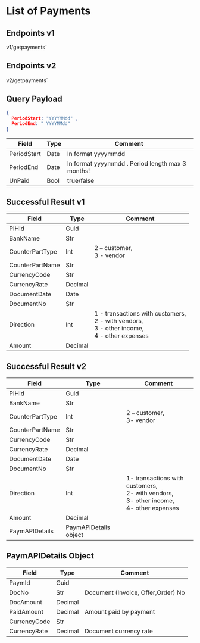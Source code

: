 # List of Payments

## Endpoints v1

<!--@include: @/dist/md/api_url.md-->v1/getpayments`

## Endpoints v2

<!--@include: @/dist/md/api_url.md-->v2/getpayments`

## Query Payload

```json
{ 
  PeriodStart: "YYYYMMdd" , 
  PeriodEnd: " YYYYMMdd" 
}
```

|Field|Type|Comment|
|-----|----|-------|
|PeriodStart|Date|In format yyyymmdd|
|PeriodEnd|Date|In format yyyymmdd . Period length max 3 months!|
|UnPaid|Bool|true/false|


## Successful Result v1

|Field|Type|Comment|
|-----|----|-------|
|PIHId|Guid||
|BankName|Str||	
|CounterPartType|Int|2 – customer,<br>3 - vendor|
|CounterPartName|Str||	
|CurrencyCode|Str||	
|CurrencyRate|Decimal||	
|DocumentDate|Date||
|DocumentNo|Str||	
|Direction|Int|1 - transactions with customers,<br> 2 - with vendors,<br> 3 - other income,<br> 4 - other expenses|
|Amount|Decimal||

## Successful Result v2

|Field|Type|Comment|
|-----|----|-------|
|PIHId|Guid|| 	
|BankName|Str||	
|CounterPartType|Int|2 – customer,<br> 3- vendor|
|CounterPartName|Str||
|CurrencyCode|Str||
|CurrencyRate|Decimal||
|DocumentDate|Date||
|DocumentNo|Str||
|Direction|Int|1- transactions with customers, <br>2- with vendors,<br> 3- other income,<br> 4- other expenses
|Amount|Decimal||	
|PaymAPIDetails|PaymAPIDetails object||

## PaymAPIDetails Object

|Field|Type|Comment|
|-----|----|-------|
|PaymId|Guid||
|DocNo|Str|Document (Invoice, Offer,Order) No|
|DocAmount|Decimal||
|PaidAmount|Decimal|Amount paid by payment|
|CurrencyCode|Str||
|CurrencyRate|Decimal|Document currency rate|
